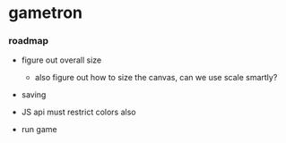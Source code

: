 # gametron

### roadmap

- figure out overall size
  - also figure out how to size the canvas, can we use scale smartly?

- saving
- JS api must restrict colors also
- run game
